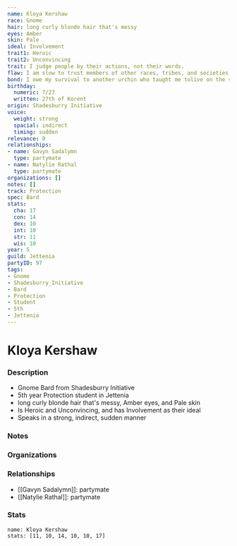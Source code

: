 ```yaml
---
name: Kloya Kershaw
race: Gnome
hair: long curly blonde hair that's messy
eyes: Amber
skin: Pale
ideal: Involvement
trait1: Heroic
trait2: Unconvincing
trait: I judge people by their actions, not their words.
flaw: I am slow to trust members of other races, tribes, and societies.
bond: I owe my survival to another urchin who taught me tolive on the streets.
birthday:
  numeric: 7/27
  written: 27th of Korent
origin: Shadesburry Initiative
voice:
  weight: strong
  spacial: indirect
  timing: sudden
relevance: 0
relationships:
- name: Gavyn Sadalymn
  type: partymate
- name: Natylie Rathal
  type: partymate
organizations: []
notes: []
track: Protection
spec: Bard
stats:
  cha: 17
  con: 14
  dex: 10
  int: 10
  str: 11
  wis: 10
year: 5
guild: Jettenia
partyID: 97
tags:
- Gnome
- Shadesburry_Initiative
- Bard
- Protection
- Student
- 5th
- Jettenia
---
```

# Kloya Kershaw
### Description
- Gnome Bard from Shadesburry Initiative
- 5th year Protection student in Jettenia
- long curly blonde hair that's messy, Amber eyes, and Pale skin
- Is Heroic and Unconvincing, and has Involvement as their ideal
- Speaks in a strong, indirect, sudden manner

### Notes

### Organizations

### Relationships
- [[Gavyn Sadalymn]]: partymate
- [[Natylie Rathal]]: partymate

### Stats
```statblock
name: Kloya Kershaw
stats: [11, 10, 14, 10, 10, 17]
```